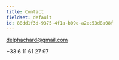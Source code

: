 ```yaml
---
title: Contact
fieldset: default
id: 88dd1f3d-9375-4f1a-b09e-a2ec53d8a08f
---
```

delphachard@gmail.com

+33 6 11 61 27 97